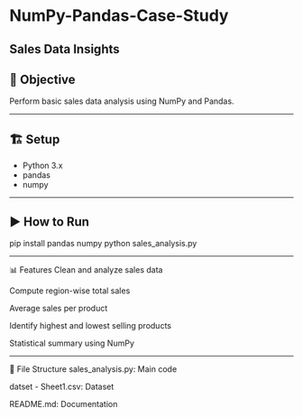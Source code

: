 # NumPy-Pandas-Case-Study

## Sales Data Insights

## 📌 Objective
Perform basic sales data analysis using NumPy and Pandas.

---

## 🏗️ Setup
- Python 3.x
- pandas
- numpy

---

## ▶️ How to Run
pip install pandas numpy
python sales_analysis.py

---

📊 Features
Clean and analyze sales data

Compute region-wise total sales

Average sales per product

Identify highest and lowest selling products

Statistical summary using NumPy

---

📁 File Structure
sales_analysis.py: Main code

datset - Sheet1.csv: Dataset

README.md: Documentation
